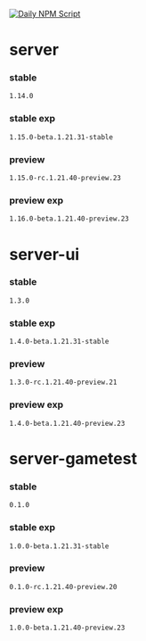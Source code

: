 [![Daily NPM Script](https://github.com/WavePlayz/minecraft-npms-auto/actions/workflows/fetch.yml/badge.svg)](https://github.com/WavePlayz/minecraft-npms-auto/actions/workflows/fetch.yml)
# server
### stable
```
1.14.0
```
### stable exp
```
1.15.0-beta.1.21.31-stable
```
### preview
```
1.15.0-rc.1.21.40-preview.23
```
### preview exp
```
1.16.0-beta.1.21.40-preview.23
```


# server-ui
### stable
```
1.3.0
```
### stable exp
```
1.4.0-beta.1.21.31-stable
```
### preview
```
1.3.0-rc.1.21.40-preview.21
```
### preview exp
```
1.4.0-beta.1.21.40-preview.23
```


# server-gametest
### stable
```
0.1.0
```
### stable exp
```
1.0.0-beta.1.21.31-stable
```
### preview
```
0.1.0-rc.1.21.40-preview.20
```
### preview exp
```
1.0.0-beta.1.21.40-preview.23
```


